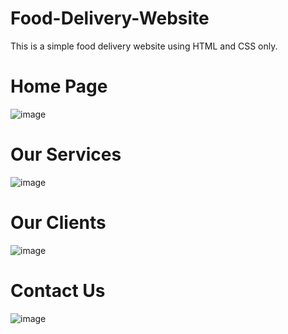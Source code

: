 # Food-Delivery-Website

This is a simple food delivery website using HTML and CSS only.

# Home Page 
![image](https://github.com/Rowel-Maharjan/Food-Delivery-Website/assets/160736496/f881dabd-7c8b-4095-9330-629c75c51fca)

# Our Services
![image](https://github.com/Rowel-Maharjan/Food-Delivery-Website/assets/160736496/ef1faf0e-a61d-41ca-90ce-8496678ecfc9)

# Our Clients
![image](https://github.com/Rowel-Maharjan/Food-Delivery-Website/assets/160736496/7d1870fe-3570-444f-a0b9-9c4011dda99d)

# Contact Us
![image](https://github.com/Rowel-Maharjan/Food-Delivery-Website/assets/160736496/04a61f9d-0d10-41f1-a73b-eed70403f040)


